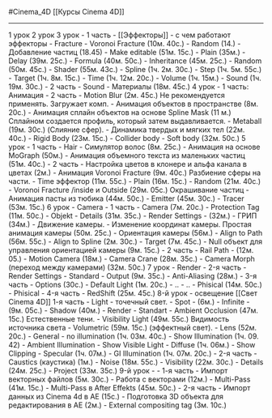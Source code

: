 #Cinema_4D 
[[Курсы Cinema 4D]]
____________

1 урок
2 урок
3 урок
	- 1 часть - [[Эффекторы]]
		- с чем работают эффекторы
		- Fracture
		- Voronoi Fracture (10м. 40с.)
			- Random (14.)
			- Добавление частиц (18.45)
			- Make editable (51м. 15с.)
		- Plain (35м.)
		- Delay (39м. 25с.)
		- Formula (40м. 50с.)
		- Inheritance (45м. 25с.)
		- Random (50м. 45с.)
		- Shader (55м. 43с.)
		- Spline (1ч. 2м. 30с.)
		- Step (1ч. 5м. 55с.)
		- Target (1ч. 8м. 15с.)
		- Time (1ч. 12м. 20с.)
		- Volume (1ч. 15м.)
		- Sound (1ч. 19м. 30с.)
	- 2 часть
		- Sound
		- Материалы (18м. 45с.)
4 урок
	- 1 часть: Анимация
	- 2 часть
		- Motion Blur (2м. 45с.) Не рекомендуется применять. Загружает комп.
		- Анимация объектов в пространстве (8м. 20с.) 
			- Анимация сплайн объектов на основе Spline Mask (11 м.) Сплайном создается профиль, который затем выдавливается.
			- Metaball (19м. 30с.) (Слияние сфер).
		- Динамика твердых и мягких тел (22м. 40с.)
			- Rigid Body (23м. 15с.) 
			- Collider body
			- Soft body (32м. 50с.)
5 урок
	- 1 часть
		- Hair - Симулятор волос (8м. 25с.)
		- Анимация на основе MoGraph (50м.)
			- Анимация объемного текста из маленьких частиц (51м. 40с.)
	- 2 часть
		- Настройка цветов в клонере и альфа канала в цветах (2м.)
		- Анимация Voronoi Fracture (9м. 40с.) Разбиение сферы на части.
			- Time эффектор (11м. 55с.)
			- Plain (16м. 15с.)
			- Random (21м. 40с.)
			- Voronoi Fracture /inside и Outside (29м. 05с.) Окрашивание частиц
		- Анимация пасты из тюбика (44м. 50с.) 
			- Emitter (45м. 30с.) 
			- Tracer (53м. 15с.)
6 урок - Camera
	- 1 часть 
		- Camera (7м. 20с.)
			- Protection Tag (11м. 50с.)
			- Objekt
			- Details (31м. 35с.)
				- Render Settings - (32м.)
				- ГРИП (34м.)
			- Движение камеры.
				- Изменение координат камеры. Простая анимация камеры (50м. 25с.)
				- Ориентация камеры (56м.)
					- Align to Path (56м. 55с.)
				- Align to Spline (2м. 30с.)
				- Target (7м. 45с.)
				- Null объект для управления ориентацией камеры (9м. 15с.)
	- 2 часть
		- Rail Path - (12м. 05.)
		- Motion Camera (18м.)
		- Camera Crane (28м. 35с.)
		- Camera Morph (переход между камерами) (32м. 50с.)
7 урок - Render
	- 2-я часть
		- Render Settings 
			- Standard
				- Output (9м. 35с.)
				- Anti-Aliasing (28м.)
	- 3-я часть
				- Options (30с.)
					- Default Light (1м. 20с.)
				- ..
				- ..
			- Phisical (14м. 50с.)
				- Phisical 
	- 4-я часть
		- RedShift (25м. 45с.)
8-й урок - освещение [[Свет Cinema 4D]]
	1-я часть
		- Light - точечный свет.
			- Spot - (6м.)
			- Infinite - (9м. 05с.)
		- Shadow (40м.)
		- Render 
			- Standart
				- Ambient Occlusion (47м. 15с.) Естественные тени.
		- Visibility Light (49м. 55с.) Видимость источника света
			- Volumetric (59м. 15с.) (эффектный свет).
		- Lens (52м. 20с.)
		- General
			- no illumination (1ч. 03м. 40с.)
			- Show Illumination (1ч. 09. 42)
			- Ambient Illumination
			- Show Visible Light
			- Diffuse (1ч. 06м.)
			- Show Clipping
			- Specular (1ч. 07м.)
			- GI Illumination (1ч. 07м. 20с.)
	- 2-я часть
		- Caustics (каустика) (1м.)
		- Noise (18м. 55с.)
		- Visibility (22м. 30с.)
		- Details (24м. 25с.)
		- Project (33м. 35с.)
9-й урок -
	- 1-я часть
		- Импорт векторных файлов (5м. 30с.)
		- Работа с векторами (12м.)
		- Multi-Pass (41м. 15с.)
			- Multi-Pass в After Effekts (45м. 50с.)
	- 2-я часть
		- Импорт данных из Cinema 4d в AE (15с.)
			- Подготовка 3D объекта для редактирования в AE (2м.)
				- External compositing tag (3м. 10с.)

